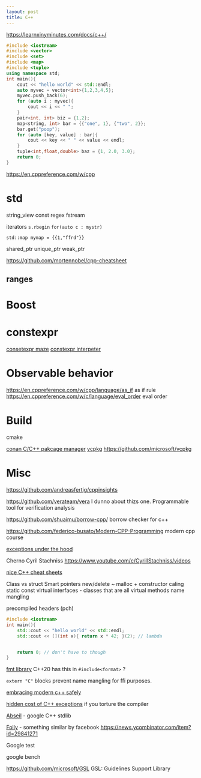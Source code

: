 ```yaml
---
layout: post
title: C++
---
```


<https://learnxinyminutes.com/docs/c++/>

```cpp
#include <iostream>
#include <vector>
#include <set>
#include <map>
#include <tuple>
using namespace std;
int main(){
    cout << "hello world" << std::endl;
    auto myvec = vector<int>{1,2,3,4,5};
    myvec.push_back(6);
    for (auto i : myvec){
        cout << i << " ";
    }
    pair<int, int> biz = {1,2};
    map<string, int> bar = {{"one", 1}, {"two", 2}};
    bar.get("poop");
    for (auto [key, value] : bar){
        cout << key << " " << value << endl;
    }
    tuple<int,float,double> baz = {1, 2.0, 3.0};
    return 0;
}

```

<https://en.cppreference.com/w/cpp>

# std

string_view
const
regex
fstream

iterators `s.rbegin`
`for(auto c : mystr)`

`std::map mymap = {{1,"ffrd"}}`

shared_ptr
unique_ptr
weak_ptr

<https://github.com/mortennobel/cpp-cheatsheet>

## ranges

# Boost

# constexpr

[consetexpr maze](https://twitter.com/Cor3ntin/status/1507860690400419842?s=20&t=GsM8M-fHdbvp9M4n5S4-kg)
[constexpr interpeter](https://twitter.com/cfbolz/status/1506182747584401411?s=20&t=GsM8M-fHdbvp9M4n5S4-kg)

# Observable behavior

<https://en.cppreference.com/w/cpp/language/as_if> as if rule
<https://en.cppreference.com/w/c/language/eval_order> eval order

# Build

cmake

[conan C/C++ pakcage manager](https://conan.io/)
[vcpkg](https://vcpkg.io/en/index.html) <https://github.com/microsoft/vcpkg>

# Misc
<https://github.com/andreasfertig/cppinsights>

<https://github.com/verateam/vera> I dunno about thizs one. Programmable tool for verification analysis

<https://github.com/shuaimu/borrow-cpp/> borrow checker for c++

<https://github.com/federico-busato/Modern-CPP-Programming> modern cpp course

[exceptions under the hood](https://monoinfinito.wordpress.com/series/exception-handling-in-c/)

Cherno
Cyril Stachniss <https://www.youtube.com/c/CyrillStachniss/videos>

[nice C++ cheat sheets](https://hackingcpp.com/cpp/cheat_sheets.html)

Class vs struct
Smart pointers
new/delete ~ malloc + constructor caling
static
const
virtual
interfaces - classes that are all virtual methods
name mangling

precompiled headers (pch)

```cpp
#include <iostream>
int main(){
    std::cout << "hello world" << std::endl;
    std::cout << [](int x){ return x * 42; }(2); // lambda


    return 0; // don't have to though
}
```

[fmt library](https://github.com/fmtlib/fmt) C++20 has this in `#include<format>` ?

`extern "C"` blocks prevent name mangling for ffi purposes.

[embracing modern c++ safely](https://news.ycombinator.com/item?id=31559118)

[hidden cost of C++ exceptions](https://grenouillebouillie.wordpress.com/2022/05/09/the-hidden-cost-of-exception-handling/) if you torture the compiler

[Abseil](https://abseil.io/) - google C++ stdlib

[Folly](https://github.com/facebook/folly) - something similar by facebook <https://news.ycombinator.com/item?id=29841271>

Google test

google bench

<https://github.com/microsoft/GSL> GSL: Guidelines Support Library

